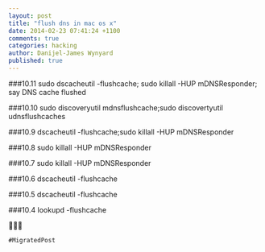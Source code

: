 ```yaml
---
layout: post
title: "flush dns in mac os x"
date: 2014-02-23 07:41:24 +1100
comments: true
categories: hacking
author: Danijel-James Wynyard
published: true
---
```

###10.11
    sudo dscacheutil -flushcache; sudo killall -HUP mDNSResponder; say DNS cache flushed

###10.10
    sudo discoveryutil mdnsflushcache;sudo discovertyutil udnsflushcaches

###10.9
    dscacheutil -flushcache;sudo killall -HUP mDNSResponder

###10.8
    sudo killall -HUP mDNSResponder

###10.7
    sudo killall -HUP mDNSResponder

###10.6
    dscacheutil -flushcache

###10.5
    dscacheutil -flushcache

###10.4
    lookupd -flushcache

🍖🍖🍖

`#MigratedPost`
